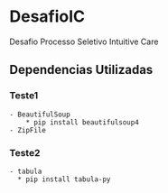 # DesafioIC

Desafio Processo Seletivo Intuitive Care

## Dependencias Utilizadas

### Teste1

    - BeautifulSoup
        * pip install beautifulsoup4
    - ZipFile

### Teste2

    - tabula
      * pip install tabula-py